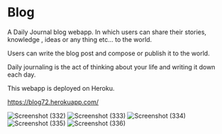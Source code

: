 # Blog
A Daily Journal blog webapp. In which users can share their stories, knowledge , ideas or any thing etc... to the world.

Users can write the blog post and  compose or publish it to the world.

Daily journaling is the act of thinking about your life and writing it down each day.

This webapp is deployed on Heroku.

https://blog72.herokuapp.com/

![Screenshot (332)](https://user-images.githubusercontent.com/106341416/170886777-be4903a9-3c6e-448d-8d3d-765579fc3b0a.png)
![Screenshot (333)](https://user-images.githubusercontent.com/106341416/170886765-111ed762-b151-4d23-a7d8-231708eb9899.png)
![Screenshot (334)](https://user-images.githubusercontent.com/106341416/170886769-9d99eedd-870a-4447-9221-f1f1db5b5790.png)
![Screenshot (335)](https://user-images.githubusercontent.com/106341416/170886771-e1b6632c-ba2f-49d3-b61c-9df40a78d9a8.png)
![Screenshot (336)](https://user-images.githubusercontent.com/106341416/170886772-2ee1214e-3212-4b6f-bf75-d872eb0b7784.png)
